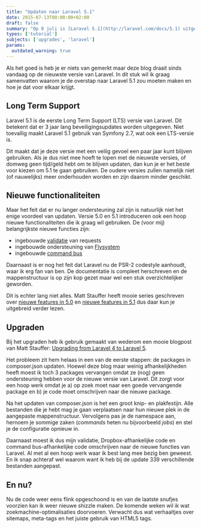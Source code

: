 ```yaml
---
title: "Updaten naar Laravel 5.1"
date: 2015-07-13T00:00:00+02:00
draft: false
summary: "Op 9 juli is [Laravel 5.1](http://laravel.com/docs/5.1) uitgekomen, een belangrijke nieuwe release. Dit is de eerste Long Term Support (LTS) versie van Laravel, wat betekent dat er 3 jaar ondersteuning zal zijn in de vorm van beveiligingsupdates. Niet alleen dat, versie 5 biedt veel nieuwe functies ten opzichte van versie 4.2 waar deze blog nog op draaide. Tijd dus om te updaten, maar dat blijkt een flinke klus..."
types: ['tutorial']
subjects: ['upgrades', 'laravel']
params:
  outdated_warning: true
---
```

Als het goed is heb je er niets van gemerkt maar deze blog draait sinds vandaag op de nieuwste versie van Laravel. In dit stuk wil ik graag samenvatten waarom je de overstap naar Laravel 5.1 zou moeten maken en hoe je dat voor elkaar krijgt.

## Long Term Support
Laravel 5.1 is de eerste Long Term Support (LTS) versie van Laravel. Dit betekent dat er 3 jaar lang beveiligingsupdates worden uitgegeven. Niet toevallig maakt Laravel 5.1 gebruik van Symfony 2.7, wat ook een LTS-versie is.

Dit maakt dat je deze versie met een veilig gevoel een paar jaar kunt blijven gebruiken. Als je dus niet mee hoeft te lopen met de nieuwste versies, of domweg geen tijd/geld hebt om te blijven updaten, dan kun je er het beste voor kiezen om 5.1 te gaan gebruiken. De oudere versies zullen namelijk niet (of nauwelijks) meer onderhouden worden en zijn daarom minder geschikt.

## Nieuwe functionaliteiten
Maar het feit dat er nu langer ondersteuning zal zijn is natuurlijk niet het enige voordeel van updaten. Versie 5.0 en 5.1 introduceren ook een hoop nieuwe functionaliteiten die ik graag wil gebruiken. De (voor mij) belangrijkste nieuwe functies zijn:

* ingebouwde [validatie](http://laravel.com/docs/5.1/validation) van requests
* ingebouwde ondersteuning van [Flysystem](/articles/7-bestanden-uit-dropbox-benaderen-met-flysystem)
* ingebouwde [command bus](http://laravel.com/docs/5.1/queues#writing-job-classes)

Daarnaast is er nog het feit dat Laravel nu de PSR-2 codestyle aanhoudt, waar ik erg fan van ben. De documentatie is compleet herschreven en de mappenstructuur is op zijn kop gezet maar wel een stuk overzichtelijker geworden.

Dit is echter lang niet alles. Matt Stauffer heeft mooie series geschreven over [nieuwe features in 5.0](https://mattstauffer.co/blog/series/new-features-in-laravel-5.0) en [nieuwe features in 5.1](https://mattstauffer.co/blog/series/new-features-in-laravel-5.1) dus daar kun je uitgebreid verder lezen.

## Upgraden
Bij het upgraden heb ik gebruik gemaakt van wederom een mooie blogpost van Matt Stauffer: [Upgrading from Laravel 4 to Laravel 5](https://mattstauffer.co/blog/upgrading-from-laravel-4-to-laravel-5).

Het probleem zit hem helaas in een van de eerste stappen: de packages in composer.json updaten. Hoewel deze blog maar weinig afhankelijkheden heeft moest ik toch 3 packages vervangen omdat ze (nog) geen ondersteuning hebben voor de nieuwe versie van Laravel.  Dit zorgt voor een hoop werk omdat je a) op zoek moet naar een goede vervangende package en b) je code moet omschrijven naar die nieuwe package.

Na het updaten van composer.json is het een groot knip- en plakfestijn. Alle bestanden die je hebt mag je gaan verplaatsen naar hun nieuwe plek in de aangepaste mappenstructuur. Vervolgens pas je de namespace aan, hernoem je sommige zaken (*commands* heten nu bijvoorbeeld *jobs*) en stel je de configuratie opnieuw in.

Daarnaast moest ik dus mijn validatie, Dropbox-afhankelijke code en command bus-afhankelijke code omschrijven naar de nieuwe functies van Laravel. Al met al een hoop werk waar ik best lang mee bezig ben geweest. En ik snap achteraf wel waarom want ik heb bij de update 339 verschillende bestanden aangepast.

## En nu?
Nu de code weer eens flink opgeschoond is en van de laatste snufjes voorzien kan ik weer nieuwe shizzle maken. De komende weken wil ik wat zoekmachine-optimalisaties doorvoeren. Verwacht dus wat verhaaltjes over sitemaps, meta-tags en het juiste gebruik van HTML5 tags.
